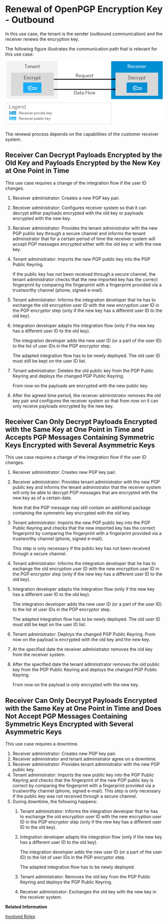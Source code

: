 <!-- loio500bd53681cb43b1b6c9c327850a6247 -->

# Renewal of OpenPGP Encryption Key - Outbound

In this use case, the tenant is the sender \(outbound communication\) and the receiver renews the encryption key.

The following figure illustrates the communication path that is relevant for this use case:

![](images/Renewal_PGP_Encrypt_Outbound_f9b9e4d.png)

The renewal process depends on the capabilities of the customer receiver system.



## Receiver Can Decrypt Payloads Encrypted by the Old Key and Payloads Encrypted by the New Key at One Point in Time

This use case requires a change of the integration flow if the user ID changes.

1.  Receiver administrator: Creates a new PGP key pair.
2.  Receiver administrator: Configures receiver system so that it can decrypt either payloads encrypted with the old key or payloads encrypted with the new key.
3.  Receiver administrator: Provides the tenant administrator with the new PGP public key through a secure channel and informs the tenant administrator that for a certain period of time the receiver system will accept PGP messages encrypted either with the old key or with the new key.
4.  Tenant administrator: Imports the new PGP public key into the PGP Public Keyring.

    If the public key has not been received through a secure channel, the tenant administrator checks that the new imported key has the correct fingerprint by comparing the fingerprint with a fingerprint provided via a trustworthy channel \(phone, signed e-mail\).

5.  Tenant administrator: Informs the integration developer that he has to exchange the old encryption user ID with the new encryption user ID in the PGP encryptor step \(only if the new key has a different user ID to the old key\).
6.  Integration developer adapts the integration flow \(only if the new key has a different user ID to the old key\).

    The integration developer adds the new user ID \(or a part of the user ID\) to the list of user IDs in the PGP encryptor step.

    The adapted integration flow has to be newly deployed. The old user ID must still be kept on the user ID list.

7.  Tenant administrator: Deletes the old public key from the PGP Public Keyring and deploys the changed PGP Public Keyring.

    From now on the payloads are encrypted with the new public key.

8.  After the agreed time period, the receiver administrator removes the old key pair and configures the receiver system so that from now on it can only receive payloads encrypted by the new key.



## Receiver Can Only Decrypt Payloads Encrypted with the Same Key at One Point in Time and Accepts PGP Messages Containing Symmetric Keys Encrypted with Several Asymmetric Keys

This use case requires a change of the integration flow if the user ID changes.

1.  Receiver administrator: Creates new PGP key pair.
2.  Receiver administrator: Provides tenant administrator with the new PGP public key and informs the tenant administrator that the receiver system will only be able to decrypt PGP messages that are encrypted with the new key as of a certain date.

    Note that the PGP message may still contain an additional package containing the symmetric key encrypted with the old key.

3.  Tenant administrator: Imports the new PGP public key into the PGP Public Keyring and checks that the new imported key has the correct fingerprint by comparing the fingerprint with a fingerprint provided via a trustworthy channel \(phone, signed e-mail\).

    This step is only necessary if the public key has not been received through a secure channel.

4.  Tenant administrator: Informs the integration developer that he has to exchange the old encryption user ID with the new encryption user ID in the PGP encryptor step \(only if the new key has a different user ID to the old key\).
5.  Integration developer adapts the integration flow \(only if the new key has a different user ID to the old key\).

    The integration developer adds the new user ID \(or a part of the user ID\) to the list of user IDs in the PGP encryptor step.

    The adapted integration flow has to be newly deployed. The old user ID must still be kept on the user ID list.

6.  Tenant administrator: Deploys the changed PGP Public Keyring. From now on the payload is encrypted with the old key and the new key.
7.  At the specified date the receiver administrator removes the old key from the receiver system.
8.  After the specified date the tenant administrator removes the old public key from the PGP Public Keyring and deploys the changed PGP Public Keyring.

    From now on the payload is only encrypted with the new key.




## Receiver Can Only Decrypt Payloads Encrypted with the Same Key at One Point in Time and Does Not Accept PGP Messages Containing Symmetric Keys Encrypted with Several Asymmetric Keys

This use case requires a downtime.

1.  Receiver administrator: Creates new PGP key pair.
2.  Receiver administrator and tenant administrator agree on a downtime.
3.  Receiver administrator: Provides tenant administrator with the new PGP public key.
4.  Tenant administrator: Imports the new public key into the PGP Public Keyring and checks that the fingerprint of the new PGP public key is correct by comparing the fingerprint with a fingerprint provided via a trustworthy channel \(phone, signed e-mail\). This step is only necessary if the public key was not received through a secure channel.
5.  During downtime, the following happens:
    1.  Tenant administrator: Informs the integration developer that he has to exchange the old encryption user ID with the new encryption user ID in the PGP encryptor step \(only if the new key has a different user ID to the old key\).
    2.  Integration developer adapts the integration flow \(only if the new key has a different user ID to the old key\).

        The integration developer adds the new user ID \(or a part of the user ID\) to the list of user IDs in the PGP encryptor step.

        The adapted integration flow has to be newly deployed.

    3.  Tenant administrator: Removes the old key from the PGP Public Keyring and deploys the PGP Public Keyring.
    4.  Receiver administrator: Exchanges the old key with the new key in the receiver system.


**Related Information**  


[Involved Roles](involved-roles-3968091.md "The security artifact renewal process requires that different persons perform a sequence of steps in a coordinated way on each side of the communication. The exact sequence depends on the kind of security material which is renewed and on the use case.")

